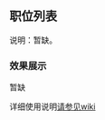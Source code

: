 ## 职位列表
说明：暂缺。

### 效果展示
暂缺

详细使用说明[请参见wiki](https://wiki.zhaopin.com/pages/viewpage.action?pageId=140481552?_blank)
